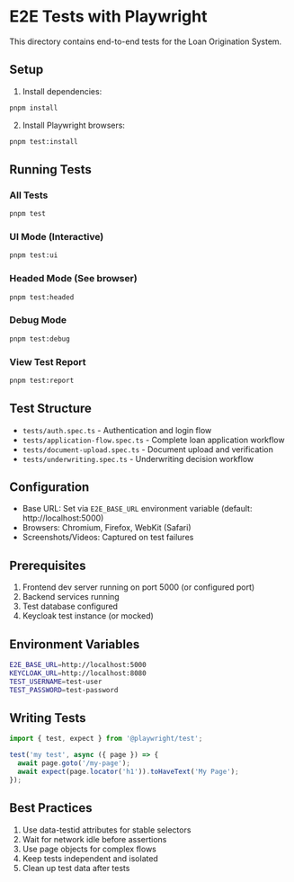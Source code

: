 # E2E Tests with Playwright

This directory contains end-to-end tests for the Loan Origination System.

## Setup

1. Install dependencies:
```bash
pnpm install
```

2. Install Playwright browsers:
```bash
pnpm test:install
```

## Running Tests

### All Tests
```bash
pnpm test
```

### UI Mode (Interactive)
```bash
pnpm test:ui
```

### Headed Mode (See browser)
```bash
pnpm test:headed
```

### Debug Mode
```bash
pnpm test:debug
```

### View Test Report
```bash
pnpm test:report
```

## Test Structure

- `tests/auth.spec.ts` - Authentication and login flow
- `tests/application-flow.spec.ts` - Complete loan application workflow
- `tests/document-upload.spec.ts` - Document upload and verification
- `tests/underwriting.spec.ts` - Underwriting decision workflow

## Configuration

- Base URL: Set via `E2E_BASE_URL` environment variable (default: http://localhost:5000)
- Browsers: Chromium, Firefox, WebKit (Safari)
- Screenshots/Videos: Captured on test failures

## Prerequisites

1. Frontend dev server running on port 5000 (or configured port)
2. Backend services running
3. Test database configured
4. Keycloak test instance (or mocked)

## Environment Variables

```bash
E2E_BASE_URL=http://localhost:5000
KEYCLOAK_URL=http://localhost:8080
TEST_USERNAME=test-user
TEST_PASSWORD=test-password
```

## Writing Tests

```typescript
import { test, expect } from '@playwright/test';

test('my test', async ({ page }) => {
  await page.goto('/my-page');
  await expect(page.locator('h1')).toHaveText('My Page');
});
```

## Best Practices

1. Use data-testid attributes for stable selectors
2. Wait for network idle before assertions
3. Use page objects for complex flows
4. Keep tests independent and isolated
5. Clean up test data after tests

